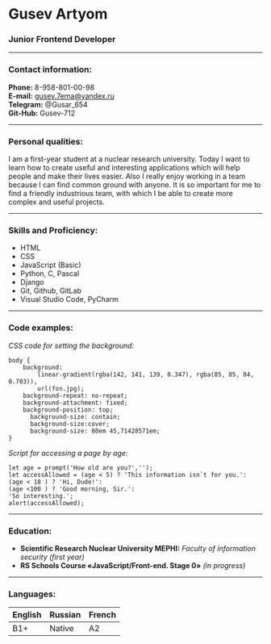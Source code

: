 # **Gusev Artyom**
### **Junior Frontend Developer**
*******
### **Contact information:**
**Phone:** 8-958-801-00-98   
**E-mail:** gusev.7ema@yandex.ru   
**Telegram:** @Gusar_654   
**Git-Hub:** Gusev-712
*******
### **Personal qualities:**
I am a first-year student at a nuclear research university. Today I want to learn how to create useful and interesting applications which will help people and make their lives easier. Also I really enjoy working in a team because I can find common ground with anyone. It is so important for me to find a friendly industrious team, with which I be able to create more complex and useful projects.
*******
### **Skills and Proficiency:**
- HTML
- CSS
- JavaScript (Basic)
- Python, C, Pascal
- Django
- Git, Github, GitLab
- Visual Studio Code, PyCharm
*******
### **Code examples:**
*CSS code for setting the background:*

```
body {
	background: 
		linear-gradient(rgba(142, 141, 139, 0.347), rgba(85, 85, 84, 0.703)), 
		url(fon.jpg);
	background-repeat: no-repeat;
	background-attachment: fixed;
	background-position: top; 
      background-size: contain;
      background-size:cover;
      background-size: 80em 45,71428571em;   
}
```

*Script for accessing a page by age:*

```
let age = prompt('How old are you?','');
let accessAllowed = (age < 5) ? 'This information isn`t for you.': 
(age < 18 ) ? 'Hi, Dude!':
(age <100 ) ? 'Good morning, Sir.':
'So interesting.';
alert(accessAllowed);
```
********

### **Education:**
- **Scientific Research Nuclear University MEPHI:** *Faculty of information security (first year)*
- **RS Schools Course «JavaScript/Front-end. Stage 0»** *(in progress)*
********

### **Languages:**

|   English   |  Russian   |  French  |
|-------------|------------|----------|
|     B1+     |   Native   |    A2    | 